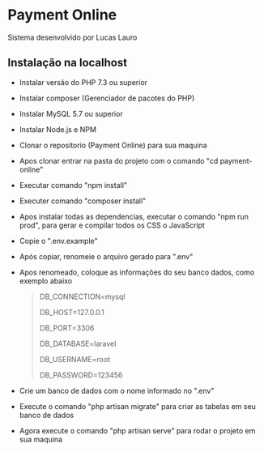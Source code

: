 # Payment Online

Sistema desenvolvido por Lucas Lauro

## Instalação na localhost

- Instalar versão do PHP 7.3 ou superior
- Instalar composer (Gerenciador de pacotes do PHP)
- Instalar MySQL 5.7 ou superior
- Instalar Node.js e NPM
- Clonar o repositorio (Payment Online) para sua maquina
- Apos clonar entrar na pasta do projeto com o comando "cd payment-online"
- Executar comando "npm install"
- Executer comando "composer install"
- Apos instalar todas as dependencias, executar o comando "npm run prod", para gerar e compilar todos os CSS o JavaScript
- Copie o ".env.example"
- Após copiar, renomeie o arquivo gerado para ".env"
- Apos renomeado, coloque as informações do seu banco dados, como exemplo abaixo

    >DB_CONNECTION=mysql
    >
    >DB_HOST=127.0.0.1
    >
    >DB_PORT=3306
    >
    >DB_DATABASE=laravel
    >
    >DB_USERNAME=root
    >
    >DB_PASSWORD=123456

- Crie um banco de dados com o nome informado no ".env"
- Execute o comando "php artisan migrate" para criar as tabelas em seu banco de dados
- Agora execute o comando "php artisan serve" para rodar o projeto em sua maquina